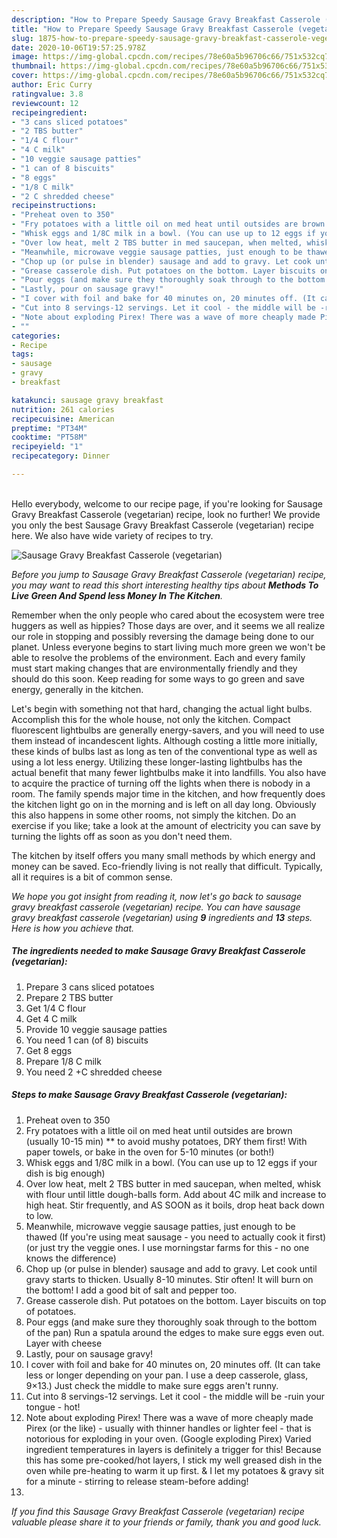 ```yaml
---
description: "How to Prepare Speedy Sausage Gravy Breakfast Casserole (vegetarian)"
title: "How to Prepare Speedy Sausage Gravy Breakfast Casserole (vegetarian)"
slug: 1875-how-to-prepare-speedy-sausage-gravy-breakfast-casserole-vegetarian
date: 2020-10-06T19:57:25.978Z
image: https://img-global.cpcdn.com/recipes/78e60a5b96706c66/751x532cq70/sausage-gravy-breakfast-casserole-vegetarian-recipe-main-photo.jpg
thumbnail: https://img-global.cpcdn.com/recipes/78e60a5b96706c66/751x532cq70/sausage-gravy-breakfast-casserole-vegetarian-recipe-main-photo.jpg
cover: https://img-global.cpcdn.com/recipes/78e60a5b96706c66/751x532cq70/sausage-gravy-breakfast-casserole-vegetarian-recipe-main-photo.jpg
author: Eric Curry
ratingvalue: 3.8
reviewcount: 12
recipeingredient:
- "3 cans sliced potatoes"
- "2 TBS butter"
- "1/4 C flour"
- "4 C milk"
- "10 veggie sausage patties"
- "1 can of 8 biscuits"
- "8 eggs"
- "1/8 C milk"
- "2 C shredded cheese"
recipeinstructions:
- "Preheat oven to 350"
- "Fry potatoes with a little oil on med heat until outsides are brown (usually 10-15 min) ** to avoid mushy potatoes, DRY them first! With paper towels, or bake in the oven for 5-10 minutes (or both!)"
- "Whisk eggs and 1/8C milk in a bowl. (You can use up to 12 eggs if your dish is big enough)"
- "Over low heat, melt 2 TBS butter in med saucepan, when melted, whisk with flour until little dough-balls form. Add about 4C milk and increase to high heat. Stir frequently, and AS SOON as it boils, drop heat back down to low."
- "Meanwhile, microwave veggie sausage patties, just enough to be thawed (If you&#39;re using meat sausage - you need to actually cook it first) (or just try the veggie ones. I use morningstar farms for this - no one knows the difference)"
- "Chop up (or pulse in blender) sausage and add to gravy. Let cook until gravy starts to thicken. Usually 8-10 minutes. Stir often! It will burn on the bottom! I add a good bit of salt and pepper too."
- "Grease casserole dish. Put potatoes on the bottom. Layer biscuits on top of potatoes."
- "Pour eggs (and make sure they thoroughly soak through to the bottom of the pan) Run a spatula around the edges to make sure eggs even out. Layer with cheese"
- "Lastly, pour on sausage gravy!"
- "I cover with foil and bake for 40 minutes on, 20 minutes off. (It can take less or longer depending on your pan. I use a deep casserole, glass, 9×13.) Just check the middle to make sure eggs aren&#39;t runny."
- "Cut into 8 servings-12 servings. Let it cool - the middle will be -ruin your tongue - hot!"
- "Note about exploding Pirex! There was a wave of more cheaply made Pirex (or the like) - usually with thinner handles or lighter feel - that is notorious for exploding in your oven. (Google exploding Pirex) Varied ingredient temperatures in layers is definitely a trigger for this! Because this has some pre-cooked/hot layers, I stick my well greased dish in the oven while pre-heating to warm it up first. &amp; I let my potatoes &amp; gravy sit for a minute - stirring to release steam-before adding!"
- ""
categories:
- Recipe
tags:
- sausage
- gravy
- breakfast

katakunci: sausage gravy breakfast 
nutrition: 261 calories
recipecuisine: American
preptime: "PT34M"
cooktime: "PT58M"
recipeyield: "1"
recipecategory: Dinner

---
```

<br>
Hello everybody, welcome to our recipe page, if you're looking for Sausage Gravy Breakfast Casserole (vegetarian) recipe, look no further! We provide you only the best Sausage Gravy Breakfast Casserole (vegetarian) recipe here. We also have wide variety of recipes to try.
<br>


![Sausage Gravy Breakfast Casserole (vegetarian)](https://img-global.cpcdn.com/recipes/78e60a5b96706c66/751x532cq70/sausage-gravy-breakfast-casserole-vegetarian-recipe-main-photo.jpg)

<i>Before you jump to Sausage Gravy Breakfast Casserole (vegetarian) recipe, you may want to read this short interesting healthy tips about 
<strong>Methods To Live Green And Spend less Money In The Kitchen</strong>.</i>
</br>

Remember when the only people who cared about the ecosystem were tree huggers as well as hippies? Those days are over, and it seems we all realize our role in stopping and possibly reversing the damage being done to our planet. Unless everyone begins to start living much more green we won't be able to resolve the problems of the environment. Each and every family must start making changes that are environmentally friendly and they should do this soon. Keep reading for some ways to go green and save energy, generally in the kitchen.

Let's begin with something not that hard, changing the actual light bulbs. Accomplish this for the whole house, not only the kitchen. Compact fluorescent lightbulbs are generally energy-savers, and you will need to use them instead of incandescent lights. Although costing a little more initially, these kinds of bulbs last as long as ten of the conventional type as well as using a lot less energy. Utilizing these longer-lasting lightbulbs has the actual benefit that many fewer lightbulbs make it into landfills. You also have to acquire the practice of turning off the lights when there is nobody in a room. The family spends major time in the kitchen, and how frequently does the kitchen light go on in the morning and is left on all day long. Obviously this also happens in some other rooms, not simply the kitchen. Do an exercise if you like; take a look at the amount of electricity you can save by turning the lights off as soon as you don't need them.

The kitchen by itself offers you many small methods by which energy and money can be saved. Eco-friendly living is not really that difficult. Typically, all it requires is a bit of common sense.


<i>We hope you got insight from reading it, now let's go back to sausage gravy breakfast casserole (vegetarian) recipe. You can have sausage gravy breakfast casserole (vegetarian) using <strong>9</strong> ingredients and <strong>13</strong> steps. Here is how you achieve that.
</i>

##### The ingredients needed to make Sausage Gravy Breakfast Casserole (vegetarian):

1. Prepare 3 cans sliced potatoes
1. Prepare 2 TBS butter
1. Get 1/4 C flour
1. Get 4 C milk
1. Provide 10 veggie sausage patties
1. You need 1 can (of 8) biscuits
1. Get 8 eggs
1. Prepare 1/8 C milk
1. You need 2 +C shredded cheese


##### Steps to make Sausage Gravy Breakfast Casserole (vegetarian):

1. Preheat oven to 350
1. Fry potatoes with a little oil on med heat until outsides are brown (usually 10-15 min) ** to avoid mushy potatoes, DRY them first! With paper towels, or bake in the oven for 5-10 minutes (or both!)
1. Whisk eggs and 1/8C milk in a bowl. (You can use up to 12 eggs if your dish is big enough)
1. Over low heat, melt 2 TBS butter in med saucepan, when melted, whisk with flour until little dough-balls form. Add about 4C milk and increase to high heat. Stir frequently, and AS SOON as it boils, drop heat back down to low.
1. Meanwhile, microwave veggie sausage patties, just enough to be thawed (If you&#39;re using meat sausage - you need to actually cook it first) (or just try the veggie ones. I use morningstar farms for this - no one knows the difference)
1. Chop up (or pulse in blender) sausage and add to gravy. Let cook until gravy starts to thicken. Usually 8-10 minutes. Stir often! It will burn on the bottom! I add a good bit of salt and pepper too.
1. Grease casserole dish. Put potatoes on the bottom. Layer biscuits on top of potatoes.
1. Pour eggs (and make sure they thoroughly soak through to the bottom of the pan) Run a spatula around the edges to make sure eggs even out. Layer with cheese
1. Lastly, pour on sausage gravy!
1. I cover with foil and bake for 40 minutes on, 20 minutes off. (It can take less or longer depending on your pan. I use a deep casserole, glass, 9×13.) Just check the middle to make sure eggs aren&#39;t runny.
1. Cut into 8 servings-12 servings. Let it cool - the middle will be -ruin your tongue - hot!
1. Note about exploding Pirex! There was a wave of more cheaply made Pirex (or the like) - usually with thinner handles or lighter feel - that is notorious for exploding in your oven. (Google exploding Pirex) Varied ingredient temperatures in layers is definitely a trigger for this! Because this has some pre-cooked/hot layers, I stick my well greased dish in the oven while pre-heating to warm it up first. &amp; I let my potatoes &amp; gravy sit for a minute - stirring to release steam-before adding!
1. 


<i>If you find this Sausage Gravy Breakfast Casserole (vegetarian) recipe valuable please share it to your friends or family, thank you and good luck.</i>
